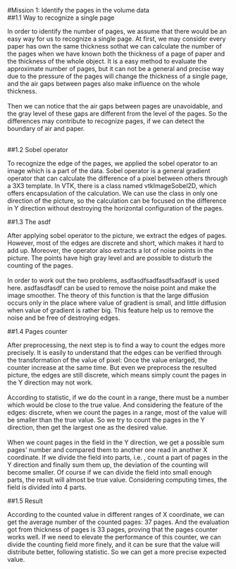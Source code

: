 #Mission 1: Identify the pages in the volume data
<br>
##1.1 Way to recognize a single page


In order to identify the number of pages, we assume that there would be an easy way for us to recognize a single page.
At first, we may consider every paper has own the same thickness sothat we can calculate the number of the pages when we have known both the thickness of a page of paper and the thickness of the whole object. 
It is a easy method to evaluate the approximate number of pages, but it can not be a general and precise way due to the pressure of the pages will change the thickness of a single page, and the air gaps between pages also make influence on the whole thickness.
<br><br>
Then we can notice that the air gaps between pages are unavoidable, and the gray level of these gaps are different from the level of the pages. 
So the differences may contribute to recognize pages, if we can detect the boundary of air and paper.
<br><br>

##1.2 Sobel operator


To recognize the edge of the pages, we applied the sobel operator to an image which is a part of the data. 
Sobel operator is a general gradient operator that can calculate the difference of a pixel between others through a 3X3 template. 
In VTK, there is a class named vtkImageSobel2D, which offers encapsulation of the calculation. 
We can use the class in only one direction of the picture, so the calculation can be focused on the difference in Y direction without destroying the horizontal configuration of the pages.


##1.3 The asdf


After applying sobel operator to the picture, we extract the edges of pages. 
However, most of the edges are discrete and short, which makes it hard to add up. 
Moreover, the operator also extracts a lot of noise points in the picture. The points have high gray level and are possible to disturb the counting of the pages. 
<br><br>
In order to work out the two problems, asdfasdfsadfasdfsadfasdf is used here. asdfasdfasdf can be used to remove the noise point and make the image smoother. The theory of this function is that the large diffusion occurs only in the place where value of gradient is small,  and little diffusion when value of gradient is rather big. This feature help us to remove the noise and be free of destroying edges.


##1.4 Pages counter


After preprocessing, the next step is to find a way to count the edges more precisely. It is easily to understand that the edges can be verified through the transformation of the value of pixel: Once the value enlarged, the counter increase at the same time. But even we preprocess the resulted picture, the edges are still discrete, which means simply count the pages in the Y direction may not work.
<br><br>
According to statistic, if we do the count in a range, there must be a number which would be close to the true value. And considering the feature of the edges: discrete, when we count the pages in a range, most of the value will be smaller than the true value. So we try to count the pages in the Y direction, then get the largest one as the desired value. 
<br><br>
When we count pages in the field in the Y direction, we get a possible sum pages' number and compared them to another one read in another X coordinate. If we divide the field into parts, i.e. , count a part of pages in the Y direction and finally sum them up, the deviation of the counting will become smaller. Of course if we can divide the field into small enough parts, the result will almost be true value. Considering computing times, the field is divided into 4 parts.


##1.5 Result


According to the counted value in different ranges of X coordinate, we can get the average number of the counted pages: 37 pages. And the evaluation got from thickness of pages is 33 pages, proving that the pages counter works well. If we need to elevate the performance of this counter, we can divide the counting field more finely, and it can be sure that the value will distribute better, following statistic. So we can get a more precise expected value.
